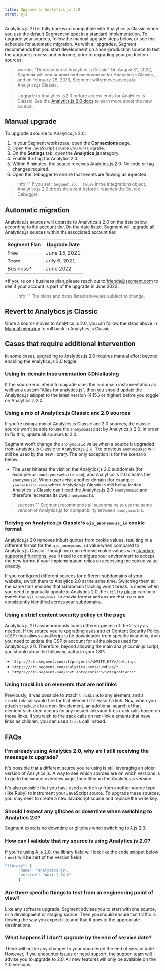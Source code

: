 ```yaml
---
title: Upgrade to Analytics.js 2.0
strat: ajs
---
```


Analytics.js 2.0 is fully backward compatible with Analytics.js Classic when you use the default Segment snippet in a standard implementation. To upgrade your sources, follow the manual upgrade steps below, or see the schedule for automatic migration. As with all upgrades, Segment recommends that you start development on a non-production source to test the upgrade process and outcome, prior to upgrading your production sources.

> warning "Deprecation of Analytics.js Classic"
> On August 31, 2022, Segment will end support and maintenance for Analytics.js Classic, and on February 28, 2023,  Segment will remove access to Analytics.js Classic.
> <br><br>Upgrade to Analytics.js 2.0 before access ends for Analytics.js Classic. See the [Analytics.js 2.0 docs](/docs/connections/sources/catalog/libraries/website/javascript/) to learn more about the new source.

## Manual upgrade

To upgrade a source to Analytics.js 2.0:

1. In your Segment workspace, open the **Connections** page.
2. Open the JavaScript source you will upgrade.
3. On the **Settings** tab, open the **Analytics.js** category.
4. Enable the flag for Analytics 2.0.
5. Within 5 minutes, the source receives Analytics.js 2.0. No code or tag changes required.
6. Open the Debugger to ensure that events are flowing as expected.

> info ""
> If you set `'Segment.io:' false` in the integrations object, Analytics.js 2.0 drops the event before it reaches the Source Debugger.

## Automatic migration

Analytics.js sources will upgrade to Analytics.js 2.0 on the date below, according to the account tier. On the date listed, Segment will upgrade all Analytics.js sources within the associated account tier.

| Segment Plan | Upgrade Date |
|--------------| -------------|
| Free         | June 15, 2021|
| Team         | July 6, 2021 |
| Business*    | June 2022    |

*If you're on a business plan, please reach out to [friends@segment.com](mailto:friends@segment.com) to see if your account is part of the upgrade in June 2022.

> info ""
> The plans and dates listed above are subject to change.

## Revert to Analytics.js Classic

Once a source moves to Analytics.js 2.0, you can follow the steps above in [Manual migration](#manual-migration) to roll back to Analytics.js Classic.

## Cases that require additional intervention

In some cases, upgrading to Analytics.js 2.0 requires manual effort beyond enabling the Analytics.js 2.0 toggle.

### Using in-domain instrumentation CDN aliasing

If the source you intend to upgrade uses the in-domain instrumentation as well as a custom "Alias for analytics.js", then you should update the Analytics.js snippet to the latest version (4.15.3 or higher) before you toggle on Analytics.js 2.0.

### Using a mix of Analytics.js Classic and 2.0 sources

If you're using a mix of Analytics.js Classic and 2.0 sources, the classic source won't be able to use the `anonymousId` set by Analytics.js 2.0. In order to fix this, update all sources to 2.0.

Segment won't change the `anonymousId` value when a source is upgraded from Analytics.js Classic to Analytics.js 2.0. The previous `anonymousId` will still be used by the new library. The only exception is for the scenario below:
* The user initiates the visit on the Analytics.js 2.0 subdomain (for example: `account.yourwebsite.com`), and Analytics.js 2.0 creates the `anonymousId`. When users visit another domain (for example: `yourwebsite.com`) where Analytics.js Classic is still being loaded, Analytics.js Classic can't read the Analytics.js 2.0 `anonymousId` and therefore recreates its own `anonymousId`.

> success ""
> Segment recommends all subdomains to use the same version of Analytics.js for compatibility between `anonymousId`s. 


### Relying on Analytics.js Classic's `ajs_anonymous_id` cookie format

Analytics.js 2.0 removes inbuilt quotes from cookie values, resulting in a different format for the `ajs_anonymous_id` value when compared to Analytics.js Classic.  Though you can retrieve cookie values with [standard supported functions](/docs/connections/sources/catalog/libraries/website/javascript/identity/#retrieve-the-anonymous-id), you'll need to configure your environment to accept the new format if your implementation relies on accessing the cookie value directly.

If you configured different sources for different subdomains of your website, switch them to Analytics 2.0 at the same time. Switching them at the same time ensures that subdomain tracking won't break. In cases when you need to gradually update to Analytics 2.0, the `utility` [plugin](/docs/connections/sources/catalog/libraries/website/javascript/#example-plugins) can help match the `ajs_anonymous_id` cookie format and ensure that users are consistently identified across your subdomains.

### Using a strict content security policy on the page

Analytics.js 2.0 asynchronously loads different pieces of the library as needed. If the source you're upgrading uses a strict Content Security Policy (CSP) that allows JavaScript to be downloaded from specific locations, then you need to update the CSP to account for all the pieces used for Analytics.js 2.0. Therefore, beyond allowing the main analytics.min.js script, you should allow the following paths in your CSP:
- `https://cdn.segment.com/v1/projects/<WRITE_KEY>/settings`
- `https://cdn.segment.com/analytics-next/bundles/*`
- `https://cdn.segment.com/next-integrations/integrations/*`

### Using trackLink on elements that are not links

Previously, it was possible to attach `trackLink` to any element, and a `trackLink` call would fire for that element if it wasn't a link. Now, when you attach `trackLink` to a non-link element, an additional search of that element's children occurs for any nested links and fires track calls based on those links. If you wish to fire track calls on non-link elements that have links as children, you can use a `track` call instead.

## FAQs

### I'm already using Analytics 2.0, why am I still receiving the message to upgrade?
It's possible that a different source you're using is still leveraging an older version of Analytics.js. A way to see which sources are on which versions is to go to the source overview page, then filter on the Analytics.js version.

It's also possible that you have used a write key from another source type (like Ruby) to instrument your JavaScript source. To upgrade these sources, you may need to create a new JavaScript source and replace the write key.

### Should I expect any glitches or downtime when switching to Analytics 2.0?
Segment expects no downtime or glitches when switching to A.js 2.0.

### How can I validate that my source is using Analytics.js 2.0?
If you're using A.js 2.0, the library field will look like the code snippet below ( `next`  will be part of the version field):

```js
"library": {
      "name": "analytics.js",
      "version": "next-1.XX.X"
      }
```

### Are there specific things to test from an engineering point of view?
Like any software upgrade, Segment advises you to start with one source, or a development or staging source. Then you should ensure that traffic is flowing the way you expect it to and that it goes to the appropriate destinations.

### What happens if I don't upgrade by the end of service date?
There will not be any changes to your sources on the end of service date. However, if you encounter issues or need support, the support team will advise you to upgrade to 2.0. All new features will only be available on the 2.0 versions.
